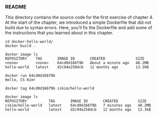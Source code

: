 ### README

This directory contains the source code for the first exercise of chapter 4. At the start of the chapter, we introduced a simple Dockerfile that did not build due to syntax errors. Here, you’ll fix the Dockerfile and add some of the instructions that you learned about in this chapter.

```
cd docker-hello-world/
docker build .

docker image ls
REPOSITORY    TAG       IMAGE ID       CREATED              SIZE
<none>        <none>    64cd0d166f9b   About a minute ago   48.2MB
hello-world   latest    d2c94e258dcb   12 months ago        13.3kB

docker run 64cd0d166f9b
Hello, CS Kim!

docker tag 64cd0d166f9b cskim/hello-world

docker image ls
REPOSITORY          TAG       IMAGE ID       CREATED         SIZE
cskim/hello-world   latest    64cd0d166f9b   7 minutes ago   48.2MB
hello-world         latest    d2c94e258dcb   12 months ago   13.3kB
```